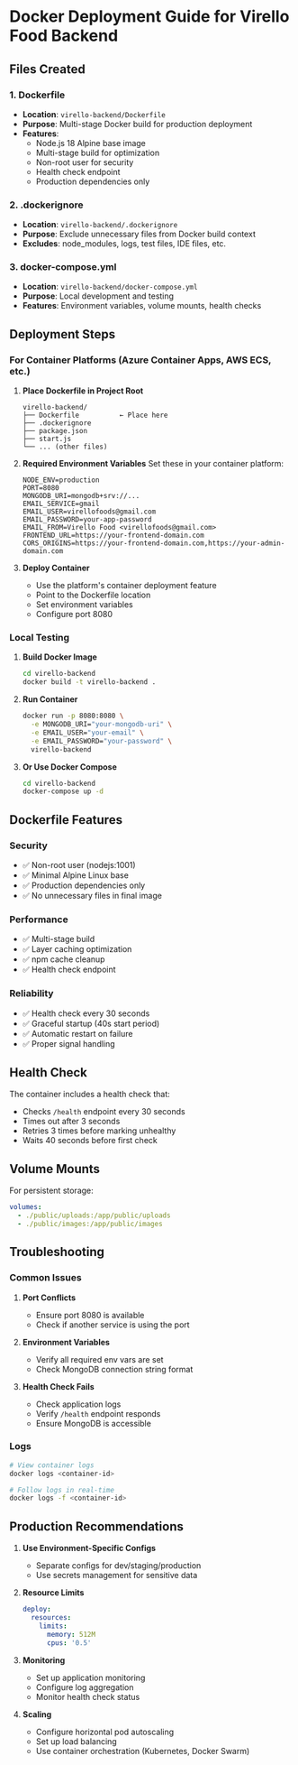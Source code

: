 # Docker Deployment Guide for Virello Food Backend

## Files Created

### 1. Dockerfile
- **Location**: `virello-backend/Dockerfile`
- **Purpose**: Multi-stage Docker build for production deployment
- **Features**:
  - Node.js 18 Alpine base image
  - Multi-stage build for optimization
  - Non-root user for security
  - Health check endpoint
  - Production dependencies only

### 2. .dockerignore
- **Location**: `virello-backend/.dockerignore`
- **Purpose**: Exclude unnecessary files from Docker build context
- **Excludes**: node_modules, logs, test files, IDE files, etc.

### 3. docker-compose.yml
- **Location**: `virello-backend/docker-compose.yml`
- **Purpose**: Local development and testing
- **Features**: Environment variables, volume mounts, health checks

## Deployment Steps

### For Container Platforms (Azure Container Apps, AWS ECS, etc.)

1. **Place Dockerfile in Project Root**
   ```
   virello-backend/
   ├── Dockerfile          ← Place here
   ├── .dockerignore
   ├── package.json
   ├── start.js
   └── ... (other files)
   ```

2. **Required Environment Variables**
   Set these in your container platform:
   ```env
   NODE_ENV=production
   PORT=8080
   MONGODB_URI=mongodb+srv://...
   EMAIL_SERVICE=gmail
   EMAIL_USER=virellofoods@gmail.com
   EMAIL_PASSWORD=your-app-password
   EMAIL_FROM=Virello Food <virellofoods@gmail.com>
   FRONTEND_URL=https://your-frontend-domain.com
   CORS_ORIGINS=https://your-frontend-domain.com,https://your-admin-domain.com
   ```

3. **Deploy Container**
   - Use the platform's container deployment feature
   - Point to the Dockerfile location
   - Set environment variables
   - Configure port 8080

### Local Testing

1. **Build Docker Image**
   ```bash
   cd virello-backend
   docker build -t virello-backend .
   ```

2. **Run Container**
   ```bash
   docker run -p 8080:8080 \
     -e MONGODB_URI="your-mongodb-uri" \
     -e EMAIL_USER="your-email" \
     -e EMAIL_PASSWORD="your-password" \
     virello-backend
   ```

3. **Or Use Docker Compose**
   ```bash
   cd virello-backend
   docker-compose up -d
   ```

## Dockerfile Features

### Security
- ✅ Non-root user (nodejs:1001)
- ✅ Minimal Alpine Linux base
- ✅ Production dependencies only
- ✅ No unnecessary files in final image

### Performance
- ✅ Multi-stage build
- ✅ Layer caching optimization
- ✅ npm cache cleanup
- ✅ Health check endpoint

### Reliability
- ✅ Health check every 30 seconds
- ✅ Graceful startup (40s start period)
- ✅ Automatic restart on failure
- ✅ Proper signal handling

## Health Check

The container includes a health check that:
- Checks `/health` endpoint every 30 seconds
- Times out after 3 seconds
- Retries 3 times before marking unhealthy
- Waits 40 seconds before first check

## Volume Mounts

For persistent storage:
```yaml
volumes:
  - ./public/uploads:/app/public/uploads
  - ./public/images:/app/public/images
```

## Troubleshooting

### Common Issues

1. **Port Conflicts**
   - Ensure port 8080 is available
   - Check if another service is using the port

2. **Environment Variables**
   - Verify all required env vars are set
   - Check MongoDB connection string format

3. **Health Check Fails**
   - Check application logs
   - Verify `/health` endpoint responds
   - Ensure MongoDB is accessible

### Logs
```bash
# View container logs
docker logs <container-id>

# Follow logs in real-time
docker logs -f <container-id>
```

## Production Recommendations

1. **Use Environment-Specific Configs**
   - Separate configs for dev/staging/production
   - Use secrets management for sensitive data

2. **Resource Limits**
   ```yaml
   deploy:
     resources:
       limits:
         memory: 512M
         cpus: '0.5'
   ```

3. **Monitoring**
   - Set up application monitoring
   - Configure log aggregation
   - Monitor health check status

4. **Scaling**
   - Configure horizontal pod autoscaling
   - Set up load balancing
   - Use container orchestration (Kubernetes, Docker Swarm)
